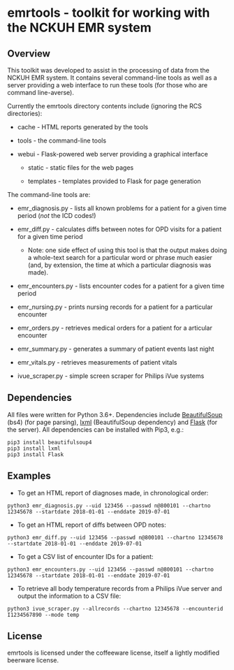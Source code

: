 # emrtools - toolkit for working with the NCKUH EMR system

## Overview

This toolkit was developed to assist in the processing of data from the NCKUH EMR system. It contains several command-line tools as well as a server providing a web interface to run these tools (for those who are command line-averse).

Currently the emrtools directory contents include (ignoring the RCS directories):

* cache - HTML reports generated by the tools

* tools - the command-line tools

* webui - Flask-powered web server providing a graphical interface

  * static - static files for the web pages

  * templates - templates provided to Flask for page generation

The command-line tools are:

* emr_diagnosis.py - lists all known problems for a patient for a given time period (*not* the ICD codes!)

* emr_diff.py - calculates diffs between notes for OPD visits for a patient for a given time period

  * Note: one side effect of using this tool is that the output makes doing a whole-text search for a particular word or phrase much easier (and, by extension, the time at which a particular diagnosis was made).

* emr_encounters.py - lists encounter codes for a patient for a given time period

* emr_nursing.py - prints nursing records for a patient for a particular encounter

* emr_orders.py - retrieves medical orders for a patient for a articular encounter

* emr_summary.py - generates a summary of patient events last night 

* emr_vitals.py - retrieves measurements of patient vitals

* ivue_scraper.py - simple screen scraper for Philips iVue systems

## Dependencies

All files were written for Python 3.6+. Dependencies include [BeautifulSoup](https://www.crummy.com/software/BeautifulSoup/) (bs4) (for page parsing), [lxml](https://lxml.de/parsing.html) (BeautifulSoup dependency) and [Flask](https://palletsprojects.com/p/flask/) (for the server). All dependencies can be installed with Pip3, e.g.:

```shell
pip3 install beautifulsoup4
pip3 install lxml
pip3 install Flask
```

## Examples

* To get an HTML report of diagnoses made, in chronological order:

```shell
python3 emr_diagnosis.py --uid 123456 --passwd n@800101 --chartno 12345678 --startdate 2018-01-01 --enddate 2019-07-01
```

* To get an HTML report of diffs between OPD notes:

```shell
python3 emr_diff.py --uid 123456 --passwd n@800101 --chartno 12345678 --startdate 2018-01-01 --enddate 2019-07-01
```

* To get a CSV list of encounter IDs for a patient:

```shell
python3 emr_encounters.py --uid 123456 --passwd n@800101 --chartno 12345678 --startdate 2018-01-01 --enddate 2019-07-01
```

* To retrieve all body temperature records from a Philips iVue server and output the information to a CSV file:

```shell
python3 ivue_scraper.py --allrecords --chartno 12345678 --encounterid I1234567890 --mode temp
```

## License

emrtools is licensed under the coffeeware license, itself a lightly modified beerware license.
